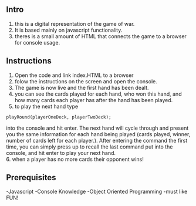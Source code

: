 ## Intro

1. this is a digital representation of the game of war.
2. It is based mainly on javascript functionality.
3. theres is a small amount of HTML that connects the game to a browser for console usage.

## Instructions

1. Open the code and link index.HTML to a browser<br>
2. folow the instructions on the screen and open the console.<br>
3. The game is now live and the first hand has been dealt.<br>
4. you can see the cards played for each hand, who won this hand, and how many cards each player has after the hand has been played.<br>
5. to play the next hand type

`playRound(playerOneDeck, playerTwoDeck);`

into the console and hit enter. The next hand will cycle through and present you the same information for each hand being played (cards played, winner, number of cards left for each player.). After entering the command the first time, you can simply press up to recall the last command put into the console, and hit enter to play your next hand.
<br>6. when a player has no more cards their opponent wins!

## Prerequisites

-Javascript
-Console Knowledge
-Object Oriented Programming
-must like FUN!
